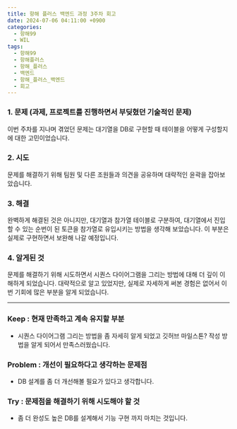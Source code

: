 ```yaml
---
title: 항해 플러스 백엔드 과정 3주차 회고
date: 2024-07-06 04:11:00 +0900
categories:
  - 항해99
  - WIL
tags:
  - 항해99
  - 항해플러스
  - 항해_플러스
  - 백엔드
  - 항해_플러스_백엔드
  - 회고
---
```


### 1. 문제 **(과제, 프로젝트를 진행하면서 부딪혔던 기술적인 문제)**

이번 주차를 지나며 겪었던 문제는 대기열을 DB로 구현할 때 테이블을 어떻게 구성할지에 대한 고민이었습니다.

### 2. 시도

문제를 해결하기 위해 팀원 및 다른 조원들과 의견을 공유하며 대략적인 윤곽을 잡아보았습니다.

### 3. 해결

완벽하게 해결된 것은 아니지만, 대기열과 참가열 테이블로 구분하여, 대기열에서 진입할 수 있는 순번이 된 토큰을 참가열로 유입시키는 방법을 생각해 보았습니다. 이 부분은 실제로 구현하면서 보완해 나갈 예정입니다.

### 4. 알게된 것

문제를 해결하기 위해 시도하면서 시퀀스 다이어그램을 그리는 방법에 대해 더 깊이 이해하게 되었습니다. 대략적으로 알고 있었지만, 실제로 자세하게 써본 경험은 없어서 이번 기회에 많은 부분을 알게 되었습니다.

---

### **Keep : 현재 만족하고 계속 유지할 부분**
- 시퀀스 다이어그램 그리는 방법을 좀 자세히 알게 되었고 깃허브 마일스톤? 작성 방법을 알게 되어서 만족스러웠습니다.

### **Problem : 개선이 필요하다고 생각하는 문제점**
- DB 설계를 좀 더 개선해볼 필요가 있다고 생각합니다.

### **Try : 문제점을 해결하기 위해 시도해야 할 것**
- 좀 더 완성도 높은 DB를 설계해서 기능 구현 까지 마치는 것입니다.